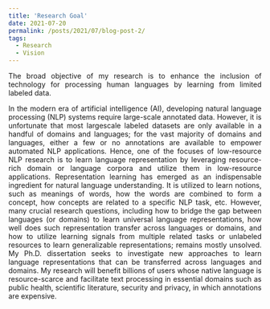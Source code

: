 ```yaml
---
title: 'Research Goal'
date: 2021-07-20
permalink: /posts/2021/07/blog-post-2/
tags:
  - Research
  - Vision
---
```


<p align="justify">
</p>

<p align="justify">
The broad objective of my research is to enhance the inclusion of technology for processing human languages by learning from limited labeled data.
</p>

<p align="justify">
In the modern era of artificial intelligence (AI), developing natural language processing (NLP) systems require large-scale annotated data. However, it is unfortunate that most largescale labeled datasets are only available in a handful of domains and languages; for the vast majority of domains and languages, either a few or no annotations are available to empower automated NLP applications. Hence, one of the focuses of low-resource NLP research is to learn language representation by leveraging resource-rich domain or language corpora and utilize them in low-resource applications. Representation learning has emerged as an indispensable ingredient for natural language understanding. It is utilized to learn notions, such as meanings of words, how the words are combined to form a concept, how concepts are related to a specific NLP task, etc. However, many crucial research questions, including how to bridge the gap between languages (or domains) to learn universal language representations, how well does such representation transfer across languages or domains, and how to utilize learning signals from multiple related tasks or unlabeled resources to learn generalizable representations; remains mostly unsolved. My Ph.D. dissertation seeks to investigate new approaches to learn language representations that can be transferred across languages and domains. My research will benefit billions of users whose native language is resource-scarce and facilitate text processing in essential domains such as public health, scientific literature, security and privacy, in which annotations are expensive. 
</p>

